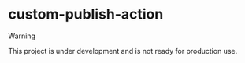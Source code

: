 # custom-publish-action

> [!WARNING]
> This project is under development and is not ready for production use.
